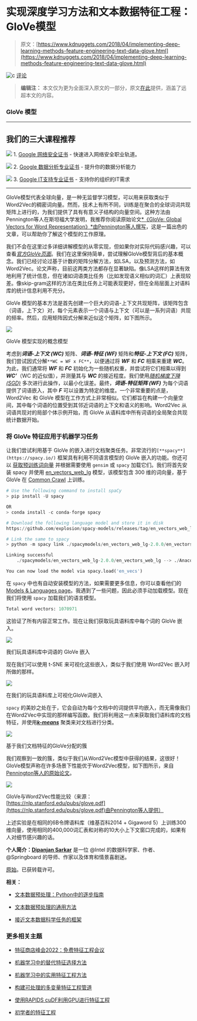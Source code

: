# 实现深度学习方法和文本数据特征工程：GloVe模型

> 原文：[https://www.kdnuggets.com/2018/04/implementing-deep-learning-methods-feature-engineering-text-data-glove.html](https://www.kdnuggets.com/2018/04/implementing-deep-learning-methods-feature-engineering-text-data-glove.html)

![c](../Images/3d9c022da2d331bb56691a9617b91b90.png) [评论](#comments)

> **编辑注：** 本文仅为更为全面深入原文的一部分，原文[在此](https://towardsdatascience.com/understanding-feature-engineering-part-4-deep-learning-methods-for-text-data-96c44370bbfa)提供，涵盖了远超本文的内容。

### GloVe 模型

* * *

## 我们的三大课程推荐

![](../Images/0244c01ba9267c002ef39d4907e0b8fb.png) 1\. [Google 网络安全证书](https://www.kdnuggets.com/google-cybersecurity) - 快速进入网络安全职业轨道。

![](../Images/e225c49c3c91745821c8c0368bf04711.png) 2\. [Google 数据分析专业证书](https://www.kdnuggets.com/google-data-analytics) - 提升你的数据分析能力

![](../Images/0244c01ba9267c002ef39d4907e0b8fb.png) 3\. [Google IT支持专业证书](https://www.kdnuggets.com/google-itsupport) - 支持你的组织的IT需求

* * *

GloVe模型代表全球向量，是一种无监督学习模型，可以用来获取类似于Word2Vec的稠密词向量。然而，技术上有所不同，训练是在聚合的全球词词共现矩阵上进行的，为我们提供了具有有意义子结构的向量空间。这种方法由Pennington等人在斯坦福大学发明，我推荐你阅读原始论文[*《GloVe: Global Vectors for Word Representation》*由Pennington等人撰写](https://nlp.stanford.edu/pubs/glove.pdf)，这是一篇出色的文章，可以帮助你了解这个模型的工作原理。

我们不会在这里过多详细讲解模型的从零实现，但如果你对实际代码感兴趣，可以查看[*官方GloVe页面*](https://nlp.stanford.edu/projects/glove/)。我们在这里保持简单，尝试理解GloVe模型背后的基本概念。我们已经讨论过基于计数的矩阵分解方法，如LSA，以及预测方法，如Word2Vec。论文声称，目前这两类方法都存在显著缺陷。像LSA这样的算法有效地利用了统计信息，但在诸如词语类比任务（比如发现语义相似的词汇）上表现较差。像skip-gram这样的方法在类比任务上可能表现更好，但在全局层面上对语料库的统计信息利用不充分。

GloVe 模型的基本方法是首先创建一个巨大的词语-上下文共现矩阵，该矩阵包含（词语，上下文）对，每个元素表示一个词语与上下文（可以是一系列词语）共现的频率。然后，应用矩阵因式分解来近似这个矩阵，如下图所示。

![](../Images/80cf078c73ceb2a6e7c36fc8d7cc3d69.png)

GloVe 模型实现的概念模型

考虑到***词语-上下文 (WC)*** 矩阵、***词语-特征 (WF)*** 矩阵和***特征-上下文 (FC)*** 矩阵，我们尝试因式分解`**WC = WF x FC**`，以便通过将 ***WF*** 和 ***FC*** 相乘来重建 ***WC***。为此，我们通常将 ***WF*** 和 ***FC*** 初始化为一些随机权重，并尝试将它们相乘以得到 ***WC’***（WC 的近似值），并测量其与 ***WC*** 的接近程度。我们使用[*随机梯度下降 (SGD)*](https://en.wikipedia.org/wiki/Stochastic_gradient_descent) 多次进行此操作，以最小化误差。最终，***词语-特征矩阵 (WF)*** 为每个词语提供了词语嵌入，其中 ***F*** 可以设置为特定的维度。一个非常重要的点是，Word2Vec 和 GloVe 模型在工作方式上非常相似。它们都旨在构建一个向量空间，其中每个词语的位置受到其邻近词语的上下文和语义的影响。Word2Vec 从词语共现对的局部个体示例开始，而 GloVe 从语料库中所有词语的全局聚合共现统计数据开始。

### 将 GloVe 特征应用于机器学习任务

让我们尝试利用基于 GloVe 的嵌入进行文档聚类任务。非常流行的`[**spacy**](https://spacy.io/)` 框架具有利用不同语言模型的 GloVe 嵌入的功能。你还可以 [获取预训练词向量](https://nlp.stanford.edu/projects/glove/) 并根据需要使用 `gensim` 或 `spacy` 加载它们。我们将首先安装 spacy 并使用 [en_vectors_web_lg](https://spacy.io/models/en#en_vectors_web_lg) 模型，该模型包含 300 维的词向量，基于 GloVe 在 [Common Crawl](http://commoncrawl.org/) 上训练。

```py
# Use the following command to install spaCy
> pip install -U spacy

OR
> conda install -c conda-forge spacy

# Download the following language model and store it in disk
https://github.com/explosion/spacy-models/releases/tag/en_vectors_web_lg-2.0.0

# Link the same to spacy 
> python -m spacy link ./spacymodels/en_vectors_web_lg-2.0.0/en_vectors_web_lg en_vecs

Linking successful
    ./spacymodels/en_vectors_web_lg-2.0.0/en_vectors_web_lg --> ./Anaconda3/lib/site-packages/spacy/data/en_vecs

You can now load the model via spacy.load('en_vecs')
```

在 `spacy` 中也有自动安装模型的方法，如果需要更多信息，你可以查看他们的 [Models & Languages page](https://spacy.io/usage/models)。我遇到了一些问题，因此必须手动加载模型。现在我们将使用 `spacy` 加载我们的语言模型。

```py
Total word vectors: 1070971
```

这验证了所有内容正常工作。现在让我们获取玩具语料库中每个词的 GloVe 嵌入。

![](../Images/7d4096fb874254581b44b3fe25a6a800.png)

我们玩具语料库中词语的 GloVe 嵌入

现在我们可以使用 t-SNE 来可视化这些嵌入，类似于我们使用 Word2Vec 嵌入时所做的那样。

![](../Images/29df7fbe8977356b425429931fd7e3f3.png)

在我们的玩具语料库上可视化GloVe词嵌入

`spacy` 的美妙之处在于，它会自动为每个文档中的词提供平均嵌入，而无需像我们在Word2Vec中实现的那样编写函数。我们将利用这一点来获取我们语料库的文档特征，并使用[***k-means***](https://en.wikipedia.org/wiki/K-means_clustering) 聚类来对文档进行分类。

![](../Images/81a9b2a64f3a39b1e19db9ea6bcaa6b7.png)

基于我们文档特征的GloVe分配的簇

我们观察到一致的簇，类似于我们从Word2Vec模型中获得的结果，这很好！GloVe模型声称在许多场景下性能优于Word2Vec模型，如下图所示，来自[Pennington等人的原始论文](https://nlp.stanford.edu/pubs/glove.pdf)。

![](../Images/f091c4c53dea7145f115373f5c3fe01f.png)

GloVe与Word2Vec性能比较（来源：[https://nlp.stanford.edu/pubs/glove.pdf](https://nlp.stanford.edu/pubs/glove.pdf)由Pennington等人提供）

上述实验是在相同的6B令牌语料库（维基百科2014 + Gigaword 5）上训练300维向量，使用相同的400,000词汇表和对称的10大小上下文窗口完成的，如果有人对细节感兴趣的话。

**个人简介：[Dipanjan Sarkar](https://www.linkedin.com/in/dipanzan)** 是一位 @Intel 的数据科学家、作者、@Springboard 的导师、作家以及体育和情景喜剧迷。

[原始](https://towardsdatascience.com/understanding-feature-engineering-part-4-deep-learning-methods-for-text-data-96c44370bbfa)。已获转载许可。

**相关：**

+   [文本数据预处理：Python中的逐步指南](/2018/03/text-data-preprocessing-walkthrough-python.html)

+   [文本数据预处理的通用方法](/2017/12/general-approach-preprocessing-text-data.html)

+   [接近文本数据科学任务的框架](/2017/11/framework-approaching-textual-data-tasks.html)

### 更多相关主题

+   [特征商店峰会2022：免费特征工程会议](https://www.kdnuggets.com/2022/10/hopsworks-feature-store-summit-2022-free-conference-feature-engineering.html)

+   [机器学习中的替代特征选择方法](https://www.kdnuggets.com/2021/12/alternative-feature-selection-methods-machine-learning.html)

+   [机器学习中的实用特征工程方法](https://www.kdnuggets.com/2023/07/practical-approach-feature-engineering-machine-learning.html)

+   [构建可处理的多变量特征工程管道](https://www.kdnuggets.com/2022/03/building-tractable-feature-engineering-pipeline-multivariate-time-series.html)

+   [使用RAPIDS cuDF利用GPU进行特征工程](https://www.kdnuggets.com/2023/06/rapids-cudf-leverage-gpu-feature-engineering.html)

+   [初学者的特征工程](https://www.kdnuggets.com/feature-engineering-for-beginners)
